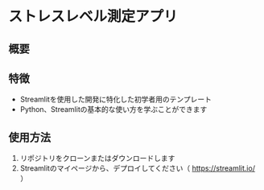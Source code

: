 # ストレスレベル測定アプリ

## 概要


## 特徴
- Streamlitを使用した開発に特化した初学者用のテンプレート
- Python、Streamlitの基本的な使い方を学ぶことができます

## 使用方法
1. リポジトリをクローンまたはダウンロードします
2. Streamlitのマイページから、デプロイしてください（ https://streamlit.io/ ）

